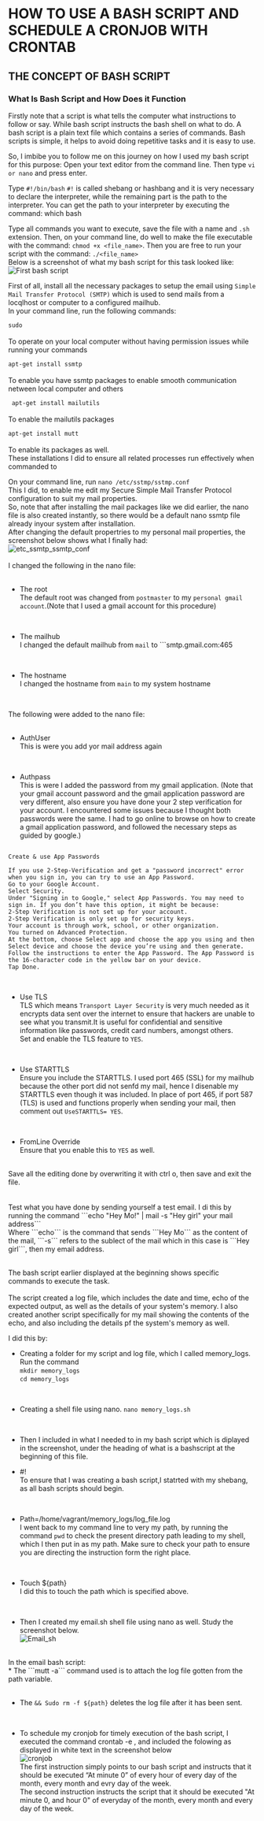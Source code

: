 #  HOW TO USE A BASH SCRIPT AND SCHEDULE A CRONJOB WITH CRONTAB  #
## THE CONCEPT OF BASH SCRIPT ##
### What Is Bash Script and How Does it Function ###
Firstly note that a script is what tells the computer what instructions to follow or say. While bash script instructs the bash shell on what to do. A bash script is a plain text file which contains a series of commands.
Bash scripts is simple, it helps to avoid doing repetitive tasks and it is easy to use.

So, I imbibe you to follow me on this journey on how I used my bash script for this purpose:
Open your text editor from the command line. 
Then type ```vi or nano``` and press enter.

Type ```#!/bin/bash``` 
```#!```  is called shebang or hashbang and it is very necessary to declare the interpreter, while the remaining part is the path to the interpreter. You can get the path to your interpreter by executing the command: which bash

Type all commands you want to execute, save the file with a name and ```.sh``` extension. Then, on your command line, do well to make the file executable with the command: ```chmod +x <file_name>```. 
Then you are free to run your script with the command: ```./<file_name>```<br>
Below is a screenshot of what my bash script for this task looked like:
![First bash script](https://user-images.githubusercontent.com/108562214/195958958-27c13548-2b1f-4e14-abb1-bff5749d6031.PNG)

First of all, install all the necessary packages to setup the email using ```Simple Mail Transfer Protocol (SMTP)``` which is used to send mails from a locqlhost or computer to a configured mailhub.<br>
In your  command line, run the following commands: <br>

```sudo```<br> 
<br>
To operate on your local computer without having permission issues while running your commands<br>

```apt-get install ssmtp```<br>
<br>
To enable you have ssmtp packages to enable smooth communication netween local computer and others<br>

``` apt-get install mailutils```<br>
<br>
To enable the mailutils packages<br>

```apt-get install mutt```<br>
<br>
To enable its packages as well.<br>
These installations I did to ensure all related processes run effectively when commanded to<br>

On your command line, run ```nano /etc/sstmp/sstmp.conf```<br>
This I did, to enable me edit my Secure Simple Mail Transfer Protocol configuration to suit my mail properties.<br>
So, note that after installing the mail packages like we did earlier, the nano file is also created instantly, so there would be a default nano ssmtp file already inyour system after installation.<br>
After changing the default propertries to my personal mail properties, the screenshot below shows what I finally had:<br>
![etc_ssmtp_ssmtp_conf](https://user-images.githubusercontent.com/108562214/195994202-8b2dc6b7-31f7-4b8f-a8cf-1846dda42fce.PNG)<br>
<br>
I changed the following in the nano file:<br>
<br>
* The root<br>
The default root was changed from ```postmaster``` to my ```personal gmail account```.(Note that I used a gmail account for this procedure)<br>
<br>

* The mailhub<br>
I changed the default mailhub from ```mail``` to ```smtp.gmail.com:465<br>
<br>

*  The hostname<br>
I changed the hostname from ```main``` to my system hostname<br>
<br>

The following were added to the nano file:<br>
<br>

* AuthUser<br>
This is were you add yor mail address again<br>
<br>

* Authpass<br>
This is were I added the password from my gmail application. (Note that your gmail account password and the gmail application password are very different, also ensure you have done your 2 step verification for your account. I encountered some issues because I thought both passwords were the same. I had to go online to browse on how to create a gmail application password, and followed the necessary steps as guided by google.)<br>
``` 

Create & use App Passwords

If you use 2-Step-Verification and get a "password incorrect" error when you sign in, you can try to use an App Password.
Go to your Google Account.
Select Security.
Under "Signing in to Google," select App Passwords. You may need to sign in. If you don’t have this option, it might be because:
2-Step Verification is not set up for your account.
2-Step Verification is only set up for security keys.
Your account is through work, school, or other organization.
You turned on Advanced Protection.
At the bottom, choose Select app and choose the app you using and then Select device and choose the device you’re using and then generate.
Follow the instructions to enter the App Password. The App Password is the 16-character code in the yellow bar on your device.
Tap Done.

```
<br>

* Use TLS<br>
TLS which means ```Transport Layer Security``` is very much needed as it encrypts data sent over the internet to ensure that hackers are unable to see what you transmit.It is useful for confidential and sensitive information like passwords, credit card numbers, amongst others.<br>
Set and enable the TLS feature to ```YES```.<br>
<br>

* Use STARTTLS<br>
Ensure you include the STARTTLS. I used port 465 (SSL) for my mailhub because the other port did not senfd my mail, hence I disenable my STARTTLS even though it was included. In place of port 465, if port 587 (TLS) is used and functions properly when sending your mail, then comment out ```UseSTARTTLS= YES```.<br>
<br>

* FromLine Override<br>
Ensure that you enable this to ```YES``` as well.<br>
<br>
Save all the editing done by overwriting it with ctrl o, then save and exit the file.<br>
<br>
<br>
Test what you have done by sending yourself a test email. I di this by running the command ```echo "Hey Mo!" | mail -s "Hey girl" your mail address```<br>
Where ```echo``` is the command that sends ```Hey Mo``` as the content of the mail, ```-s``` refers to the sublect of the mail which in this case is ```Hey girl```, then my email address.<br>
<br>

The bash script earlier displayed at the beginning shows specific commands to execute the task.<br>
<br>
The script created a log file, which includes the date and time, echo of the expected output, as well as the details of your system's memory. I also created another script specifically for my mail showing the contents of the echo, and also including the details pf the system's memory as well.<br>

I did this by:
* Creating a folder for my script and log file, which I called memory_logs.<br>
Run the command<br>
```mkdir memory_logs```<br>
```cd memory_logs```<br>
<br>

* Creating a shell file using nano.
```nano memory_logs.sh```<br>
<br>

* Then I included in what I needed to in my bash script which is diplayed in the screenshot, under the heading of what is a bashscript at the beginning of this file.<br>

* #!<br>
To ensure that I was creating a bash script,I statrted with my shebang, as all bash scripts should begin.<br>
<br>

* Path=/home/vagrant/memory_logs/log_file.log<br>
I went back to my command line to very my path, by running the command ```pwd``` to check the present directory path leading to my shell, which I then put in as my path. Make sure to check your path to ensure you are directing the instruction form the right place.<br>
<br>
 
* Touch ${path}<br>
I did this to touch the path which is specified above.<br>
<br>

* Then I created my email.sh shell file using nano as well. Study the screenshot below.<br>
![Email_sh](https://user-images.githubusercontent.com/108562214/196010429-ff4e2ce5-2a2c-4663-8706-9929cbb5c867.PNG)<br>
<br>
In the email bash script:<br>
* The ```mutt -a``` command used is to attach the log file gotten from the path variable.<br>
<br>

* The ```&& Sudo rm -f ${path}``` deletes the log file after it has been sent.
<br>

* To schedule my cronjob for timely execution of the bash script, I executed the command crontab -e , and included the folowing as displayed in white text in the screenshot below<br>
![cronjob](https://user-images.githubusercontent.com/108562214/196011030-d120cced-4cd6-43b3-ab15-884238048c95.PNG)<br>
The first instruction simply points to our bash script and instructs that it should be executed “At minute 0” of every hour of every day of the month, every month and evry day of the week.<br>
The second instruction instructs the script that it should be executed "At minute 0, and hour 0" of everyday of the month, every month and every day of the week.<br>


 


